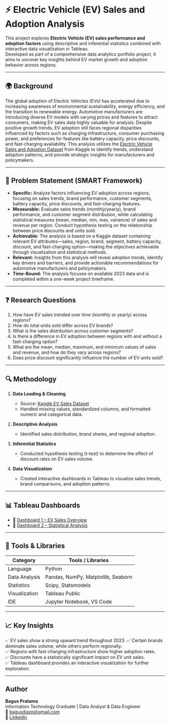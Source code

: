 # ⚡ Electric Vehicle (EV) Sales and Adoption Analysis

This project explores **Electric Vehicle (EV) sales performance and adoption factors** using descriptive and inferential statistics combined with interactive data visualization in Tableau.  
Developed as part of a comprehensive data analytics portfolio project, it aims to uncover key insights behind EV market growth and adoption behavior across regions.

---

## 🌍 Background

The global adoption of Electric Vehicles (EVs) has accelerated due to increasing awareness of environmental sustainability, energy efficiency, and the transition to renewable energy. Automotive manufacturers are introducing diverse EV models with varying prices and features to attract consumers, making EV sales data highly valuable for analysis.
Despite positive growth trends, EV adoption still faces regional disparities influenced by factors such as charging infrastructure, consumer purchasing power, and preferences for features like battery capacity, price discounts, and fast-charging availability. This analysis utilizes the [Electric Vehicle Sales and Adoption Dataset](https://www.kaggle.com/datasets/rameezmeerasahib/electric-vehicle-ev-sales-and-adoption) from Kaggle to identify trends, understand adoption patterns, and provide strategic insights for manufacturers and policymakers.

---

## 🎯 Problem Statement (SMART Framework)

- **Specific:** Analyze factors influencing EV adoption across regions, focusing on sales trends, brand performance, customer segments, battery capacity, price discounts, and fast-charging features.
- **Measurable:** Evaluate sales trends (monthly/yearly), brand performance, and customer segment distribution, while calculating statistical measures (mean, median, min, max, variance) of sales and revenue per region. Conduct hypothesis testing on the relationship between price discounts and units sold.
- **Achievable:** The analysis is based on a Kaggle dataset containing relevant EV attributes—sales, region, brand, segment, battery capacity, discount, and fast-charging option—making the objectives achievable through visualization and statistical methods.
- **Relevant:** Insights from this analysis will reveal adoption trends, identify key drivers and barriers, and provide actionable recommendations for automotive manufacturers and policymakers.
- **Time-Bound:** The analysis focuses on available 2023 data and is completed within a one-week project timeframe.

---

## ❓ Research Questions

1. How have EV sales trended over time (monthly or yearly) across regions?
2. How do total units sold differ across EV brands?
3. What is the sales distribution across customer segments?
4. Is there a difference in EV adoption between regions with and without a fast-charging option?
5. What are the mean, median, maximum, and minimum values of sales and revenue, and how do they vary across regions?
6. Does price discount significantly influence the number of EV units sold?

---

## 🔍 Methodology

1. **Data Loading & Cleaning**

   - Source: [Kaggle EV Sales Dataset](https://www.kaggle.com/datasets/rameezmeerasahib/electric-vehicle-ev-sales-and-adoption)
   - Handled missing values, standardized columns, and formatted numeric and categorical data.

2. **Descriptive Analysis**

   - Identified sales distribution, brand shares, and regional adoption.

3. **Inferential Statistics**

   - Conducted hypothesis testing (t-test) to determine the effect of discount rates on EV sales volume.

4. **Data Visualization**
   - Created interactive dashboards in Tableau to visualize sales trends, brand comparisons, and adoption patterns.

---

## 📊 Tableau Dashboards

- 🔗 [Dashboard 1 – EV Sales Overview](https://public.tableau.com/app/profile/bagus.pratama6355/viz/Book1_17580351642360/Dashboard1?publish=yes)
- 🔗 [Dashboard 2 – Statistical Analysis](https://public.tableau.com/app/profile/bagus.pratama6355/viz/Book1_17580351642360/Dashboard2?publish=yes)

---

## 🧰 Tools & Libraries

| Category      | Tools / Libraries                  |
| ------------- | ---------------------------------- |
| Language      | Python                             |
| Data Analysis | Pandas, NumPy, Matplotlib, Seaborn |
| Statistics    | Scipy, Statsmodels                 |
| Visualization | Tableau Public                     |
| IDE           | Jupyter Notebook, VS Code          |

---

## 📈 Key Insights

✅ EV sales show a strong upward trend throughout 2023. 
✅ Certain brands dominate sales volume, while others perform regionally.  
✅ Regions with fast-charging infrastructure show higher adoption rates.  
✅ Discounts have a statistically significant impact on EV unit sales.  
✅ Tableau dashboard provides an interactive visualization for further exploration.  

---

## Author

**Bagus Pratama**  
Information Technology Graduate | Data Analyst & Data Engineer  
📧 bagusdiazp@gmail.com  
🔗 [LinkedIn](www.linkedin.com/in/bagus-diaz-pratama)
